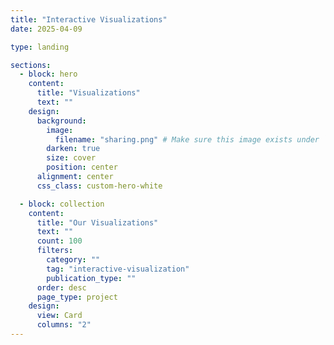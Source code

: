 ```yaml
---
title: "Interactive Visualizations"
date: 2025-04-09

type: landing

sections:
  - block: hero
    content:
      title: "Visualizations"
      text: ""
    design:
      background:
        image:
          filename: "sharing.png" # Make sure this image exists under `assets/media/`
        darken: true
        size: cover
        position: center
      alignment: center
      css_class: custom-hero-white

  - block: collection
    content:
      title: "Our Visualizations"
      text: ""
      count: 100
      filters:
        category: ""
        tag: "interactive-visualization"
        publication_type: ""
      order: desc
      page_type: project
    design:
      view: Card
      columns: "2"
---
```

